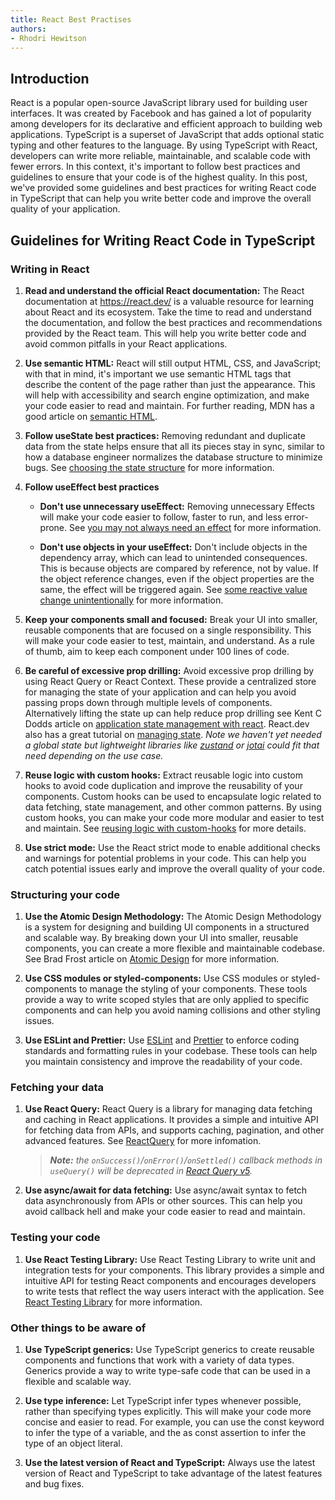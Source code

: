 ```yaml
---
title: React Best Practises 
authors: 
- Rhodri Hewitson
---
```


## Introduction

React is a popular open-source JavaScript library used for building user interfaces. It was created by Facebook and has gained a lot of popularity among developers for its declarative and efficient approach to building web applications. TypeScript is a superset of JavaScript that adds optional static typing and other features to the language. By using TypeScript with React, developers can write more reliable, maintainable, and scalable code with fewer errors. In this context, it's important to follow best practices and guidelines to ensure that your code is of the highest quality. In this post, we've provided some guidelines and best practices for writing React code in TypeScript that can help you write better code and improve the overall quality of your application.

## Guidelines for Writing React Code in TypeScript

### Writing in React

1. **Read and understand the official React documentation:** The React documentation at <https://react.dev/> is a valuable resource for learning about React and its ecosystem. Take the time to read and understand the documentation, and follow the best practices and recommendations provided by the React team. This will help you write better code and avoid common pitfalls in your React applications.

1. **Use semantic HTML:** React will still output HTML, CSS, and JavaScript; with that in mind, it's important we use semantic HTML tags that describe the content of the page rather than just the appearance. This will help with accessibility and search engine optimization, and make your code easier to read and maintain. For further reading, MDN has a good article on [semantic HTML]( https://developer.mozilla.org/en-US/docs/Glossary/Semantics).

1. **Follow useState best practices:** Removing redundant and duplicate data from the state helps ensure that all its pieces stay in sync, similar to how a database engineer normalizes the database structure to minimize bugs. See [choosing the state structure](https://react.dev/learn/choosing-the-state-structure) for more information.

1. **Follow useEffect best practices** 
    - **Don't use unnecessary useEffect:**  Removing unnecessary Effects will make your code easier to follow, faster to run, and less error-prone. See [you may not always need an effect](https://react.dev/learn/you-might-not-need-an-effect#) for more information. 

    - **Don't use objects in your useEffect:** Don't include objects in the dependency array, which can lead to unintended consequences. This is because objects are compared by reference, not by value. If the object reference changes, even if the object properties are the same, the effect will be triggered again. See [some reactive value change unintentionally](https://react.dev/learn/removing-effect-dependencies#does-some-reactive-value-change-unintentionally) for more information.

1. **Keep your components small and focused:** Break your UI into smaller, reusable components that are focused on a single responsibility. This will make your code easier to test, maintain, and understand. As a rule of thumb, aim to keep each component under 100 lines of code.

1. **Be careful of excessive prop drilling:** Avoid excessive prop drilling by using React Query or React Context. These provide a centralized store for managing the state of your application and can help you avoid passing props down through multiple levels of components. Alternatively lifting the state up can help reduce prop drilling see Kent C Dodds article on [application state management with react](https://kentcdodds.com/blog/application-state-management-with-react). React.dev also has a great tutorial on [managing state](https://react.dev/learn/managing-state). _Note we haven't yet needed a global state but lightweight libraries like [zustand](https://github.com/pmndrs/zustand) or [jotai](https://github.com/pmndrs/jotai) could fit that need depending on the use case._

1. **Reuse logic with custom hooks:** Extract reusable logic into custom hooks to avoid code duplication and improve the reusability of your components. Custom hooks can be used to encapsulate logic related to data fetching, state management, and other common patterns. By using custom hooks, you can make your code more modular and easier to test and maintain. See [reusing logic with custom-hooks](https://react.dev/learn/reusing-logic-with-custom-hooks) for more details.

1. **Use strict mode:** Use the React strict mode to enable additional checks and warnings for potential problems in your code. This can help you catch potential issues early and improve the overall quality of your code.

### Structuring your code

1. **Use the Atomic Design Methodology:** The Atomic Design Methodology is a system for designing and building UI components in a structured and scalable way. By breaking down your UI into smaller, reusable components, you can create a more flexible and maintainable codebase. See Brad Frost article on [Atomic Design](https://atomicdesign.bradfrost.com/table-of-contents/) for more information.

1. **Use CSS modules or styled-components:** Use CSS modules or styled-components to manage the styling of your components. These tools provide a way to write scoped styles that are only applied to specific components and can help you avoid naming collisions and other styling issues.

1. **Use ESLint and Prettier:** Use [ESLint](https://eslint.org/) and [Prettier](https://prettier.io/) to enforce coding standards and formatting rules in your codebase. These tools can help you maintain consistency and improve the readability of your code.

### Fetching your data

1. **Use React Query:** React Query is a library for managing data fetching and caching in React applications. It provides a simple and intuitive API for fetching data from APIs, and supports caching, pagination, and other advanced features. See [ReactQuery](https://tanstack.com/query/v3/docs/react/overview) for more infomation.
    >_**Note:** the `onSuccess()`/`onError()`/`onSettled()` callback methods in `useQuery()` will be deprecated in [React Query v5](https://twitter.com/TkDodo/status/1647341498227097600)._

1. **Use async/await for data fetching:** Use async/await syntax to fetch data asynchronously from APIs or other sources. This can help you avoid callback hell and make your code easier to read and maintain.

### Testing your code

1. **Use React Testing Library:** Use React Testing Library to write unit and integration tests for your components. This library provides a simple and intuitive API for testing React components and encourages developers to write tests that reflect the way users interact with the application. See [React Testing Library](https://testing-library.com/docs/react-testing-library/intro/) for more information.

### Other things to be aware of

1. **Use TypeScript generics:** Use TypeScript generics to create reusable components and functions that work with a variety of data types. Generics provide a way to write type-safe code that can be used in a flexible and scalable way.

1. **Use type inference:** Let TypeScript infer types whenever possible, rather than specifying types explicitly. This will make your code more concise and easier to read. For example, you can use the const keyword to infer the type of a variable, and the as const assertion to infer the type of an object literal.

1. **Use the latest version of React and TypeScript:** Always use the latest version of React and TypeScript to take advantage of the latest features and bug fixes.
